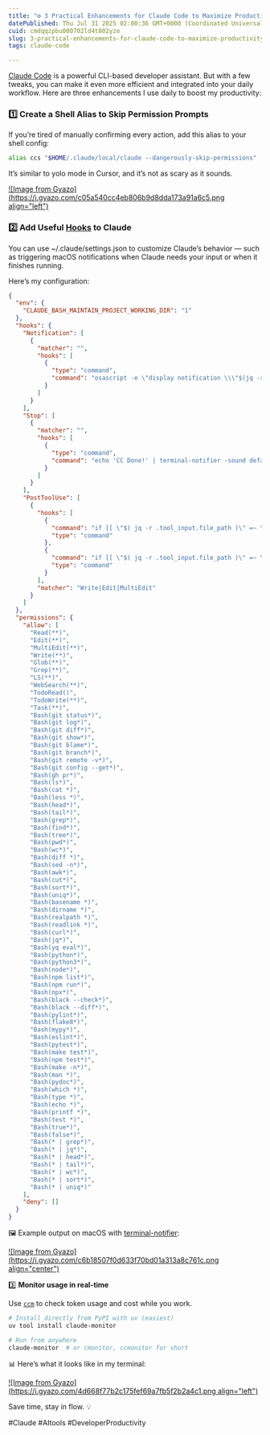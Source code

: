 ```yaml
---
title: "⚙️ 3 Practical Enhancements for Claude Code to Maximize Productivity"
datePublished: Thu Jul 31 2025 02:00:36 GMT+0000 (Coordinated Universal Time)
cuid: cmdqqzpbu000702ld4t802yze
slug: 3-practical-enhancements-for-claude-code-to-maximize-productivity
tags: claude-code

---
```


[Claude Code](https://claude.ai/) is a powerful CLI-based developer assistant. But with a few tweaks, you can make it even more efficient and integrated into your daily workflow. Here are three enhancements I use daily to boost my productivity:

### **1️⃣ Create a Shell Alias to Skip Permission Prompts**

If you’re tired of manually confirming every action, add this alias to your shell config:

```bash
alias ccs "$HOME/.claude/local/claude --dangerously-skip-permissions"
```

It’s similar to yolo mode in Cursor, and it’s not as scary as it sounds.

[![Image from Gyazo](https://i.gyazo.com/c05a540cc4eb806b9d8dda173a91a6c5.png align="left")](https://gyazo.com/c05a540cc4eb806b9d8dda173a91a6c5)

### **2️⃣ Add Useful** [**Hooks**](https://docs.anthropic.com/en/docs/claude-code/hooks-guide) **to Claude**

You can use ~/.claude/settings.json to customize Claude’s behavior — such as triggering macOS notifications when Claude needs your input or when it finishes running.

Here’s my configuration:

```json
{
  "env": {
    "CLAUDE_BASH_MAINTAIN_PROJECT_WORKING_DIR": "1"
  },
  "hooks": {
    "Notification": [
      {
        "matcher": "",
        "hooks": [
          {
            "type": "command",
            "command": "osascript -e \"display notification \\\"$(jq -r .message)\\\" with title \\\"$(jq -r .title)\\\" sound name \\\"Glass\\\"\""
          }
        ]
      }
    ],
    "Stop": [
      {
        "matcher": "",
        "hooks": [
          {
            "type": "command",
            "command": "echo 'CC Done!' | terminal-notifier -sound default"
          }
        ]
      }
    ],
    "PostToolUse": [
      {
        "hooks": [
          {
            "command": "if [[ \"$( jq -r .tool_input.file_path )\" =~ \\.(ts|tsx|js|jsx)$ ]]; then biome check --write \"$( jq -r .tool_input.file_path )\"; fi",
            "type": "command"
          },
          {
            "command": "if [[ \"$( jq -r .tool_input.file_path )\" =~ \\.go$ ]]; then gofmt -w \"$( jq -r .tool_input.file_path )\"; fi",
            "type": "command"
          }
        ],
        "matcher": "Write|Edit|MultiEdit"
      }
    ]
  },
  "permissions": {
    "allow": [
      "Read(**)",
      "Edit(**)",
      "MultiEdit(**)",
      "Write(**)",
      "Glob(**)",
      "Grep(**)",
      "LS(**)",
      "WebSearch(**)",
      "TodoRead()",
      "TodoWrite(**)",
      "Task(**)",
      "Bash(git status*)",
      "Bash(git log*)",
      "Bash(git diff*)",
      "Bash(git show*)",
      "Bash(git blame*)",
      "Bash(git branch*)",
      "Bash(git remote -v*)",
      "Bash(git config --get*)",
      "Bash(gh pr*)",
      "Bash(ls*)",
      "Bash(cat *)",
      "Bash(less *)",
      "Bash(head*)",
      "Bash(tail*)",
      "Bash(grep*)",
      "Bash(find*)",
      "Bash(tree*)",
      "Bash(pwd*)",
      "Bash(wc*)",
      "Bash(diff *)",
      "Bash(sed -n*)",
      "Bash(awk*)",
      "Bash(cut*)",
      "Bash(sort*)",
      "Bash(uniq*)",
      "Bash(basename *)",
      "Bash(dirname *)",
      "Bash(realpath *)",
      "Bash(readlink *)",
      "Bash(curl*)",
      "Bash(jq*)",
      "Bash(yq eval*)",
      "Bash(python*)",
      "Bash(python3*)",
      "Bash(node*)",
      "Bash(npm list*)",
      "Bash(npm run*)",
      "Bash(npx*)",
      "Bash(black --check*)",
      "Bash(black --diff*)",
      "Bash(pylint*)",
      "Bash(flake8*)",
      "Bash(mypy*)",
      "Bash(eslint*)",
      "Bash(pytest*)",
      "Bash(make test*)",
      "Bash(npm test*)",
      "Bash(make -n*)",
      "Bash(man *)",
      "Bash(pydoc*)",
      "Bash(which *)",
      "Bash(type *)",
      "Bash(echo *)",
      "Bash(printf *)",
      "Bash(test *)",
      "Bash(true*)",
      "Bash(false*)",
      "Bash(* | grep*)",
      "Bash(* | jq*)",
      "Bash(* | head*)",
      "Bash(* | tail*)",
      "Bash(* | wc*)",
      "Bash(* | sort*)",
      "Bash(* | uniq*)"
    ],
    "deny": []
  }
}
```

🖼️ Example output on macOS with [terminal-notifier](https://github.com/julienXX/terminal-notifier):

[![Image from Gyazo](https://i.gyazo.com/c6b18507f0d633f70bd01a313a8c761c.png align="center")](https://gyazo.com/c6b18507f0d633f70bd01a313a8c761c)

3️⃣ **Monitor usage in real-time**

Use [`ccm`](https://github.com/Maciek-roboblog/Claude-Code-Usage-Monitor) to check token usage and cost while you work.

```bash
# Install directly from PyPI with uv (easiest)
uv tool install claude-monitor

# Run from anywhere
claude-monitor  # or cmonitor, ccmonitor for short
```

📊 Here’s what it looks like in my terminal:

[![Image from Gyazo](https://i.gyazo.com/4d668f77b2c175fef69a7fb5f2b2a4c1.png align="left")](https://gyazo.com/4d668f77b2c175fef69a7fb5f2b2a4c1)

Save time, stay in flow. 💡

#Claude #AItools #DeveloperProductivity
